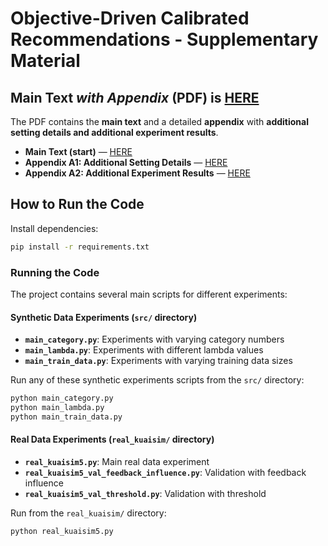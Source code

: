 # Objective-Driven Calibrated Recommendations - Supplementary Material

## Main Text _with Appendix_ (PDF) is [HERE](https://github.com/cali-anon/OCR/raw/main/ocr_paper.pdf)
The PDF contains the **main text** and a detailed **appendix** with **additional setting details and additional experiment results**.

- **Main Text (start)** — [HERE](https://mozilla.github.io/pdf.js/web/viewer.html?file=https%3A%2F%2Fraw.githubusercontent.com%2Fcali-anon%2FOCR%2Fmain%2Focr_paper.pdf?v=20250815#page=1)
- **Appendix A1: Additional Setting Details** — [HERE](https://mozilla.github.io/pdf.js/web/viewer.html?file=https%3A%2F%2Fraw.githubusercontent.com%2Fcali-anon%2FOCR%2Fmain%2Focr_paper.pdf?v=20250815#page=10)
- **Appendix A2: Additional Experiment Results** — [HERE](https://mozilla.github.io/pdf.js/web/viewer.html?file=https%3A%2F%2Fraw.githubusercontent.com%2Fcali-anon%2FOCR%2Fmain%2Focr_paper.pdf?v=20250815#page=10)

## How to Run the Code

Install dependencies:
```bash
pip install -r requirements.txt
```

### Running the Code

The project contains several main scripts for different experiments:

#### Synthetic Data Experiments (`src/` directory)
- **`main_category.py`**: Experiments with varying category numbers
- **`main_lambda.py`**: Experiments with different lambda values
- **`main_train_data.py`**: Experiments with varying training data sizes

Run any of these synthetic experiments scripts from the `src/` directory:
```bash
python main_category.py
python main_lambda.py
python main_train_data.py
```

#### Real Data Experiments (`real_kuaisim/` directory)
- **`real_kuaisim5.py`**: Main real data experiment
- **`real_kuaisim5_val_feedback_influence.py`**: Validation with feedback influence
- **`real_kuaisim5_val_threshold.py`**: Validation with threshold

Run from the `real_kuaisim/` directory:
```bash
python real_kuaisim5.py
```
